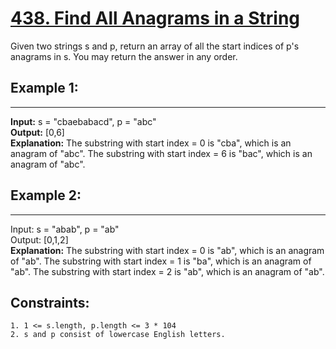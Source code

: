 # [438. Find All Anagrams in a String](https://leetcode.com/problems/find-all-anagrams-in-a-string/description/)
Given two strings s and p, return an array of all the start indices of p's
anagrams in s. You may return the answer in any order.

## Example 1:
____

**Input:** s = "cbaebabacd", p = "abc"  
**Output:** [0,6]  
**Explanation:**
The substring with start index = 0 is "cba", which is an anagram of "abc".
The substring with start index = 6 is "bac", which is an anagram of "abc".

## Example 2:
___
Input: s = "abab", p = "ab"  
Output: [0,1,2]  
**Explanation:**
The substring with start index = 0 is "ab", which is an anagram of "ab".
The substring with start index = 1 is "ba", which is an anagram of "ab".
The substring with start index = 2 is "ab", which is an anagram of "ab".

 

## Constraints:

    1. 1 <= s.length, p.length <= 3 * 104
    2. s and p consist of lowercase English letters.
